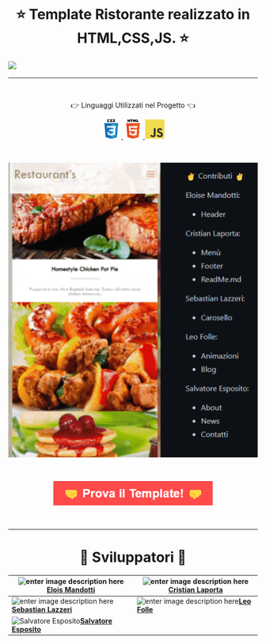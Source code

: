 

<h1 align="center"> ⭐️ Template Ristorante realizzato in HTML,CSS,JS. ⭐️ </h1>
<img  src="immagini/gif2.gif" >
<hr>
<br>
<p align="center"> 👉 Linguaggi Utilizzati nel Progetto 👈	 </p>

<p align="center"> <a href="https://www.w3schools.com/css/" target="_blank" rel="noreferrer"> <img src="https://raw.githubusercontent.com/devicons/devicon/master/icons/css3/css3-original-wordmark.svg" alt="css3" width="40" height="40"/> </a> <a href="https://www.w3.org/html/" target="_blank" rel="noreferrer"> <img src="https://raw.githubusercontent.com/devicons/devicon/master/icons/html5/html5-original-wordmark.svg" alt="html5" width="40" height="40"/> </a> <a href="https://developer.mozilla.org/en-US/docs/Web/JavaScript" target="_blank" rel="noreferrer"> <img src="https://raw.githubusercontent.com/devicons/devicon/master/icons/javascript/javascript-original.svg" alt="javascript" width="40" height="40"/> </a> </p>
<br>
<p align="center">
<img src="immagini/contributi.gif" >  
   <br>
</p>
<br>
<p align="center"> <a href="https://thecriicom.github.io/Template-Ristorante-js-css-html/" target="_blank" > <img src="immagini/prova.png" alt="prova" /> </a></p>



<br>
<hr>

<h1 align="center"> ️🤝 Sviluppatori 🤝 </h1>

| ![enter image description here](https://avatars.githubusercontent.com/u/104636248?v=4)[Elois Mandotti](https://github.com/eloismandotti) | ![enter image description here](https://avatars.githubusercontent.com/u/37643992?v=4)[Cristian Laporta](https://github.com/TheCriicom) |
|--|--|
| ![enter image description here](https://avatars.githubusercontent.com/u/40839465?v=4)**[Sebastian Lazzeri](https://github.com/Ottoemmezzo)** | ![enter image description here](https://avatars.githubusercontent.com/u/104635962?v=4)**[Leo Folle](https://github.com/LeoFolle)**  |
| ![Salvatore Esposito](https://avatars.githubusercontent.com/u/104637369?v=4)**[Salvatore Esposito](https://github.com/Salvatore-Esposito1)** |  |



